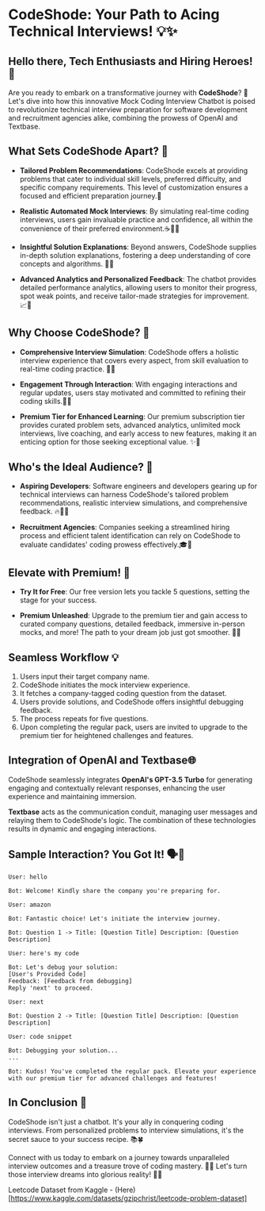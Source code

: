 # CodeShode: Your Path to Acing Technical Interviews! 💡✨

## Hello there, Tech Enthusiasts and Hiring Heroes! 👋

Are you ready to embark on a transformative journey with **CodeShode**? 🚀 Let's dive into how this innovative Mock Coding Interview Chatbot is poised to revolutionize technical interview preparation for software development and recruitment agencies alike, combining the prowess of OpenAI and Textbase.

## What Sets CodeShode Apart? 🌟

- **Tailored Problem Recommendations**: CodeShode excels at providing problems that cater to individual skill levels, preferred difficulty, and specific company requirements. This level of customization ensures a focused and efficient preparation journey.🎯

- **Realistic Automated Mock Interviews**: By simulating real-time coding interviews, users gain invaluable practice and confidence, all within the convenience of their preferred environment.☕👩‍💻

- **Insightful Solution Explanations**: Beyond answers, CodeShode supplies in-depth solution explanations, fostering a deep understanding of core concepts and algorithms. 🧠💡

- **Advanced Analytics and Personalized Feedback**: The chatbot provides detailed performance analytics, allowing users to monitor their progress, spot weak points, and receive tailor-made strategies for improvement. 📈🚀

## Why Choose CodeShode? 🤔

- **Comprehensive Interview Simulation**: CodeShode offers a holistic interview experience that covers every aspect, from skill evaluation to real-time coding practice. 💼💪

- **Engagement Through Interaction**: With engaging interactions and regular updates, users stay motivated and committed to refining their coding skills.💬📅

- **Premium Tier for Enhanced Learning**: Our premium subscription tier provides curated problem sets, advanced analytics, unlimited mock interviews, live coaching, and early access to new features, making it an enticing option for those seeking exceptional value. ✨🔑

## Who's the Ideal Audience? 🎯

- **Aspiring Developers**: Software engineers and developers gearing up for technical interviews can harness CodeShode's tailored problem recommendations, realistic interview simulations, and comprehensive feedback. 🔥👩‍💻

- **Recruitment Agencies**: Companies seeking a streamlined hiring process and efficient talent identification can rely on CodeShode to evaluate candidates' coding prowess effectively.🎓🏢

## Elevate with Premium! 💎

- **Try It for Free**: Our free version lets you tackle 5 questions, setting the stage for your success.

- **Premium Unleashed**: Upgrade to the premium tier and gain access to curated company questions, detailed feedback, immersive in-person mocks, and more! The path to your dream job just got smoother. 🚀🔥

## Seamless Workflow 💡

1. Users input their target company name.
2. CodeShode initiates the mock interview experience.
3. It fetches a company-tagged coding question from the dataset.
4. Users provide solutions, and CodeShode offers insightful debugging feedback.
5. The process repeats for five questions.
6. Upon completing the regular pack, users are invited to upgrade to the premium tier for heightened challenges and features.

## Integration of OpenAI and Textbase🌐

CodeShode seamlessly integrates **OpenAI's GPT-3.5 Turbo** for generating engaging and contextually relevant responses, enhancing the user experience and maintaining immersion.

**Textbase** acts as the communication conduit, managing user messages and relaying them to CodeShode's logic. The combination of these technologies results in dynamic and engaging interactions.

## Sample Interaction? You Got It! 🗣️💬

```
User: hello

Bot: Welcome! Kindly share the company you're preparing for.

User: amazon

Bot: Fantastic choice! Let's initiate the interview journey.

Bot: Question 1 -> Title: [Question Title] Description: [Question Description]

User: here's my code

Bot: Let's debug your solution:
[User's Provided Code]
Feedback: [Feedback from debugging]
Reply 'next' to proceed.

User: next

Bot: Question 2 -> Title: [Question Title] Description: [Question Description]

User: code snippet

Bot: Debugging your solution...
...

Bot: Kudos! You've completed the regular pack. Elevate your experience with our premium tier for advanced challenges and features!
```


## In Conclusion 🎉

CodeShode isn't just a chatbot. It's your ally in conquering coding interviews. From personalized problems to interview simulations, it's the secret sauce to your success recipe. 📚🍀

Connect with us today to embark on a journey towards unparalleled interview outcomes and a treasure trove of coding mastery. 🚀🔥 Let's turn those interview dreams into glorious reality! 💪🌟


Leetcode Dataset from Kaggle - (Here)[https://www.kaggle.com/datasets/gzipchrist/leetcode-problem-dataset]
